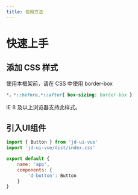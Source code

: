```yaml
---
title: 使用方法
---
```


# 快速上手

## 添加 CSS 样式 
使用本框架前，请在 CSS 中使用 border-box
``` CSS
*，*::before,*::after{ box-sizing: border-box }
```
IE 8 及以上浏览器支持此样式。

## 引入UI组件

``` js
import { Button } from 'jd-ui-vue'
import 'jd-ui-vue/dist/index.css'

export default {
    name: 'app',
    components: {
        'd-button': Button
    }
}
